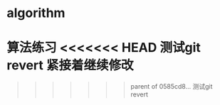 # algorithm
算法练习
<<<<<<< HEAD
测试git revert
紧接着继续修改
=======
>>>>>>> parent of 0585cd8... 测试git revert

